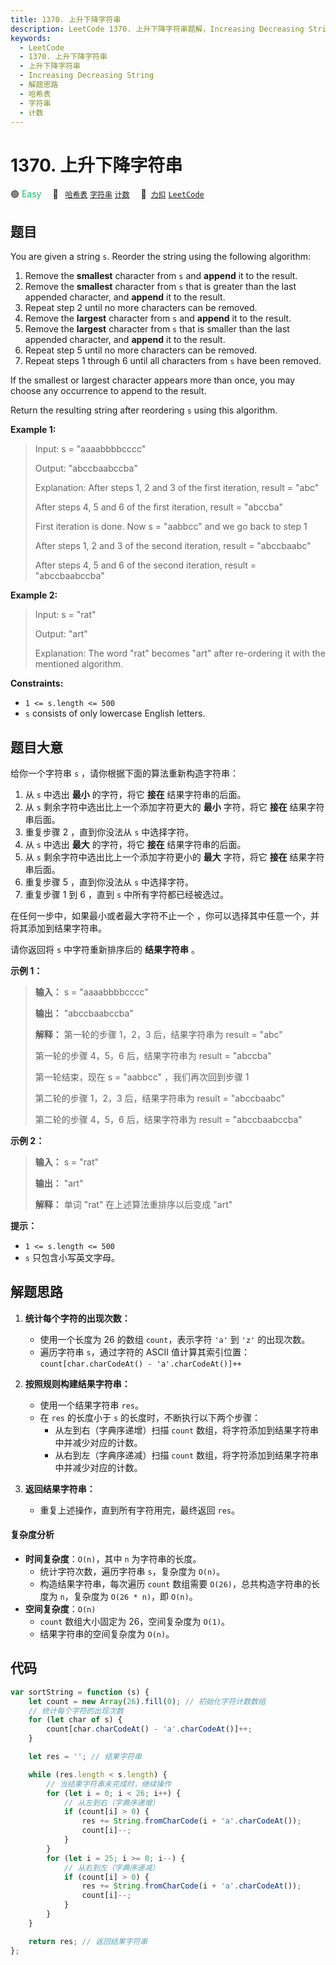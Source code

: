 ```yaml
---
title: 1370. 上升下降字符串
description: LeetCode 1370. 上升下降字符串题解，Increasing Decreasing String，包含解题思路、复杂度分析以及完整的 JavaScript 代码实现。
keywords:
  - LeetCode
  - 1370. 上升下降字符串
  - 上升下降字符串
  - Increasing Decreasing String
  - 解题思路
  - 哈希表
  - 字符串
  - 计数
---
```


# 1370. 上升下降字符串

🟢 <font color=#15bd66>Easy</font>&emsp; 🔖&ensp; [`哈希表`](/tag/hash-table.md) [`字符串`](/tag/string.md) [`计数`](/tag/counting.md)&emsp; 🔗&ensp;[`力扣`](https://leetcode.cn/problems/increasing-decreasing-string) [`LeetCode`](https://leetcode.com/problems/increasing-decreasing-string)

## 题目

You are given a string `s`. Reorder the string using the following algorithm:

1. Remove the **smallest** character from `s` and **append** it to the result.
2. Remove the **smallest** character from `s` that is greater than the last appended character, and **append** it to the result.
3. Repeat step 2 until no more characters can be removed.
4. Remove the **largest** character from `s` and **append** it to the result.
5. Remove the **largest** character from `s` that is smaller than the last appended character, and **append** it to the result.
6. Repeat step 5 until no more characters can be removed.
7. Repeat steps 1 through 6 until all characters from `s` have been removed.

If the smallest or largest character appears more than once, you may choose
any occurrence to append to the result.

Return the resulting string after reordering `s` using this algorithm.

**Example 1:**

> Input: s = "aaaabbbbcccc"
>
> Output: "abccbaabccba"
>
> Explanation: After steps 1, 2 and 3 of the first iteration, result = "abc"
>
> After steps 4, 5 and 6 of the first iteration, result = "abccba"
>
> First iteration is done. Now s = "aabbcc" and we go back to step 1
>
> After steps 1, 2 and 3 of the second iteration, result = "abccbaabc"
>
> After steps 4, 5 and 6 of the second iteration, result = "abccbaabccba"

**Example 2:**

> Input: s = "rat"
>
> Output: "art"
>
> Explanation: The word "rat" becomes "art" after re-ordering it with the mentioned algorithm.

**Constraints:**

- `1 <= s.length <= 500`
- `s` consists of only lowercase English letters.

## 题目大意

给你一个字符串 `s` ，请你根据下面的算法重新构造字符串：

1. 从 `s` 中选出 **最小** 的字符，将它 **接在** 结果字符串的后面。
2. 从 `s` 剩余字符中选出比上一个添加字符更大的 **最小** 字符，将它 **接在** 结果字符串后面。
3. 重复步骤 2 ，直到你没法从 `s` 中选择字符。
4. 从 `s` 中选出 **最大** 的字符，将它 **接在** 结果字符串的后面。
5. 从 `s` 剩余字符中选出比上一个添加字符更小的 **最大** 字符，将它 **接在** 结果字符串后面。
6. 重复步骤 5 ，直到你没法从 `s` 中选择字符。
7. 重复步骤 1 到 6 ，直到 `s` 中所有字符都已经被选过。

在任何一步中，如果最小或者最大字符不止一个 ，你可以选择其中任意一个，并将其添加到结果字符串。

请你返回将 `s` 中字符重新排序后的 **结果字符串** 。

**示例 1：**

> **输入：** s = "aaaabbbbcccc"
>
> **输出：** "abccbaabccba"
>
> **解释：** 第一轮的步骤 1，2，3 后，结果字符串为 result = "abc"
>
> 第一轮的步骤 4，5，6 后，结果字符串为 result = "abccba"
>
> 第一轮结束，现在 s = "aabbcc" ，我们再次回到步骤 1
>
> 第二轮的步骤 1，2，3 后，结果字符串为 result = "abccbaabc"
>
> 第二轮的步骤 4，5，6 后，结果字符串为 result = "abccbaabccba"

**示例 2：**

> **输入：** s = "rat"
>
> **输出：** "art"
>
> **解释：** 单词 "rat" 在上述算法重排序以后变成 "art"

**提示：**

- `1 <= s.length <= 500`
- `s` 只包含小写英文字母。

## 解题思路

1. **统计每个字符的出现次数：**

   - 使用一个长度为 26 的数组 `count`，表示字符 `'a'` 到 `'z'` 的出现次数。
   - 遍历字符串 `s`，通过字符的 ASCII 值计算其索引位置：
     `count[char.charCodeAt() - 'a'.charCodeAt()]++`

2. **按照规则构建结果字符串：**

   - 使用一个结果字符串 `res`。
   - 在 `res` 的长度小于 `s` 的长度时，不断执行以下两个步骤：
     - 从左到右（字典序递增）扫描 `count` 数组，将字符添加到结果字符串中并减少对应的计数。
     - 从右到左（字典序递减）扫描 `count` 数组，将字符添加到结果字符串中并减少对应的计数。

3. **返回结果字符串：**
   - 重复上述操作，直到所有字符用完，最终返回 `res`。

#### 复杂度分析

- **时间复杂度**：`O(n)`，其中 `n` 为字符串的长度。
  - 统计字符次数，遍历字符串 `s`，复杂度为 `O(n)`。
  - 构造结果字符串，每次遍历 `count` 数组需要 `O(26)`，总共构造字符串的长度为 `n`，复杂度为 `O(26 * n)`，即 `O(n)`。
- **空间复杂度**：`O(n)`
  - `count` 数组大小固定为 26，空间复杂度为 `O(1)`。
  - 结果字符串的空间复杂度为 `O(n)`。

## 代码

```javascript
var sortString = function (s) {
	let count = new Array(26).fill(0); // 初始化字符计数数组
	// 统计每个字符的出现次数
	for (let char of s) {
		count[char.charCodeAt() - 'a'.charCodeAt()]++;
	}

	let res = ''; // 结果字符串

	while (res.length < s.length) {
		// 当结果字符串未完成时，继续操作
		for (let i = 0; i < 26; i++) {
			// 从左到右（字典序递增）
			if (count[i] > 0) {
				res += String.fromCharCode(i + 'a'.charCodeAt());
				count[i]--;
			}
		}
		for (let i = 25; i >= 0; i--) {
			// 从右到左（字典序递减）
			if (count[i] > 0) {
				res += String.fromCharCode(i + 'a'.charCodeAt());
				count[i]--;
			}
		}
	}

	return res; // 返回结果字符串
};
```
